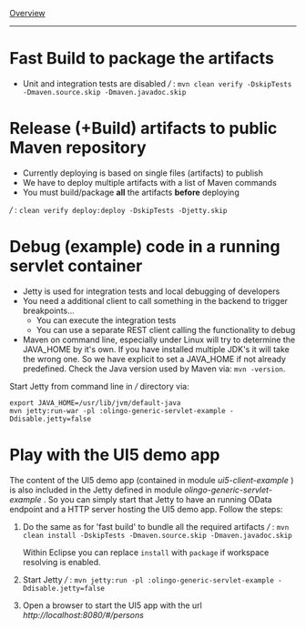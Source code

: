[Overview](TableOfContent.md)

---
# Fast Build to package the artifacts
* Unit and integration tests are disabled
   _<GIT>/_ : `mvn clean verify -DskipTests -Dmaven.source.skip -Dmaven.javadoc.skip`

# Release (+Build) artifacts to public Maven repository
* Currently deploying is based on single files (artifacts) to publish
* We have to deploy multiple artifacts with a list of Maven commands
* You must build/package **all** the artifacts **before** deploying

_<GIT>/_ : `clean verify deploy:deploy -DskipTests -Djetty.skip`

# Debug (example) code in a running servlet container
* Jetty is used for integration tests and local debugging of developers
* You need a additional client to call something in the backend to trigger breakpoints...
    * You can execute the integration tests
    * You can use a separate REST client calling the functionality to debug
* Maven on command line, especially under Linux will try to determine the JAVA_HOME by it's own. If you have installed multiple JDK's
it will take the wrong one. So we have explicit to set a JAVA_HOME if not already predefined.
Check the Java version used by Maven via: `mvn -version`.

Start Jetty from command line in _<GIT>/_ directory via:

```
export JAVA_HOME=/usr/lib/jvm/default-java
mvn jetty:run-war -pl :olingo-generic-servlet-example -Ddisable.jetty=false
```

# <a id="ui5Demo"></a>Play with the UI5 demo app
The content of the UI5 demo app (contained in module  _ui5-client-example_ ) is also included in the Jetty defined in module _olingo-generic-servlet-example_ . So you can simply start that Jetty to have an running OData endpoint and a HTTP server hosting the UI5 demo app. Follow the steps:
1. Do the same as for 'fast build' to bundle all the required artifacts 
    _<GIT>/_ : `mvn clean install -DskipTests -Dmaven.source.skip -Dmaven.javadoc.skip`
    
   Within Eclipse you can replace `install` with `package` if workspace resolving is enabled.
1. Start Jetty
    _<GIT>/_ : `mvn jetty:run -pl :olingo-generic-servlet-example -Ddisable.jetty=false`
1. Open a browser to start the UI5 app with the url
    _http://localhost:8080/#/persons_
    